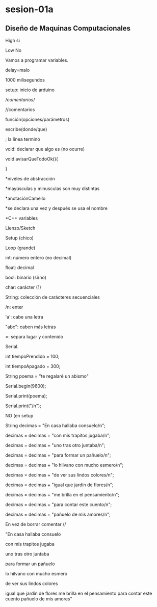 # sesion-01a

## Diseño de Maquinas Computacionales

High si

Low No

Vamos a programar variables.

delay=malo

1000 milisegundos

setup: inicio de arduino

/*comentarios*/

//comentarios

función(opciones/parámetros)

escribe(donde/que)

; la línea terminó

void: declarar que algo es (no ocurre)

void avisarQueTodoOk(){

}

*nivéles de abstracción

*mayúsculas y minusculas son muy distintas

*anotaciónCamello

*se declara una vez y después se usa el nombre

*C++ variables

Lienzo/Sketch

Setup (chico)

Loop (grande)

int: número entero (no decimal)

float: decimal

bool: binario (si/no)

char: carácter (1)

String: colección de carácteres secuenciales

/n: enter

'a': cabe una letra

"abc": caben más letras

=: separa lugar y contenido

Serial.

int tiempoPrendido = 100;

int tiempoApagado = 300;

String poema = "te regalaré un abismo"

Serial.begin(9600);

Serial.print(poema);

Serial.print("/n");

NO (en setup

String decimas = "En casa hallaba consuelo/n";

decimas = decimas + "con mis trapitos jugaba/n";

decimas = decimas + "uno tras otro juntaba/n";

decimas = decimas + "para formar un pañuelo/n";

decimas = decimas + "lo hilvano con mucho esmero/n";

decimas = decimas + "de ver sus lindos colores/n";

decimas = decimas + "igual que jardín de flores/n";

decimas = decimas + "me brilla en el pensamiento/n";

decimas = decimas + "para contar este cuento/n";

decimas = decimas + "pañuelo de mis amores/n";

En vez de borrar comentar //

"En casa hallaba consuelo

con mis trapitos jugaba

uno tras otro juntaba

para formar un pañuelo

lo hilvano con mucho esmero

de ver sus lindos colores

igual que jardín de flores
me brilla en el pensamiento
para contar este cuento
pañuelo de mis amores"
